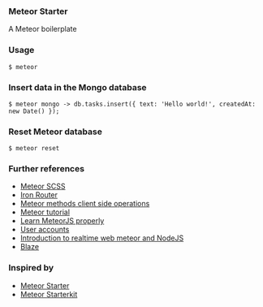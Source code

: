 ### Meteor Starter

A Meteor boilerplate

### Usage

    $ meteor

### Insert data in the Mongo database

    $ meteor mongo -> db.tasks.insert({ text: 'Hello world!', createdAt: new Date() });

### Reset Meteor database

    $ meteor reset

### Further references

- [Meteor SCSS](https://github.com/fourseven/meteor-scss)
- [Iron Router](https://github.com/iron-meteor/iron-router)
- [Meteor methods client side operations](https://www.discovermeteor.com/blog/meteor-methods-client-side-operations/)
- [Meteor tutorial](http://meteortips.com/second-meteor-tutorial/)
- [Learn MeteorJS properly](http://javascriptissexy.com/learn-meteor-js-properly/)
- [User accounts](http://meteortips.com/second-meteor-tutorial/user-accounts/)
- [Introduction to realtime web meteor and NodeJS](https://www.andrewmunsell.com/blog/introduction-to-realtime-web-meteor-and-nodejs/)
- [Blaze](http://guide.meteor.com/blaze.html)

### Inspired by

- [Meteor Starter](https://github.com/yogiben/meteor-starter)
- [Meteor Starterkit](https://github.com/rgoomar/meteor-starterkit)
